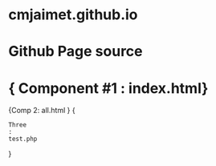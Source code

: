 # cmjaimet.github.io
# Github Page source
#
# { Component #1 : index.html}
{Comp 2:	 all.html 
}
{
	
	Three
	:
	test.php
}